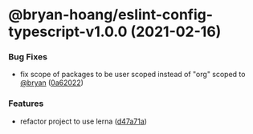 # @bryan-hoang/eslint-config-typescript-v1.0.0 (2021-02-16)


### Bug Fixes

* fix scope of packages to be user scoped instead of "org" scoped to [@bryan](https://github.com/bryan) ([0a62022](https://github.com/bryan-hoang/eslint-config/commit/0a62022539fbdd5e64b4aee1cda6b21486e7ee7d))


### Features

* refactor project to use lerna ([d47a71a](https://github.com/bryan-hoang/eslint-config/commit/d47a71a90d568e328ae49477f070b53b8ce1af6a))
